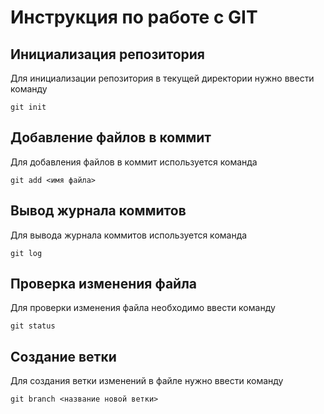 # Инструкция по работе с GIT

## Инициализация репозитория

Для инициализации репозитория в текущей директории нужно ввести команду
```
git init
```

## Добавление файлов в коммит

Для добавления файлов в коммит используется команда
```
git add <имя файла>
```

## Вывод журнала коммитов

Для вывода журнала коммитов используется команда
```
git log
```

## Проверка изменения файла

Для проверки изменения файла необходимо ввести команду
```
git status
```

## Создание ветки

Для создания ветки изменений в файле нужно ввести команду
```
git branch <название новой ветки>
```